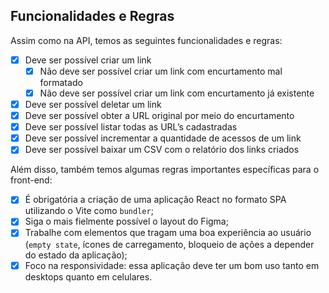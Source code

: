 ## Funcionalidades e Regras

Assim como na API, temos as seguintes funcionalidades e regras:

- [X] Deve ser possível criar um link
  - [X] Não deve ser possível criar um link com encurtamento mal formatado
  - [X] Não deve ser possível criar um link com encurtamento já existente
- [X] Deve ser possível deletar um link
- [X] Deve ser possível obter a URL original por meio do encurtamento
- [X] Deve ser possível listar todas as URL’s cadastradas
- [X] Deve ser possível incrementar a quantidade de acessos de um link
- [X] Deve ser possível baixar um CSV com o relatório dos links criados

Além disso, também temos algumas regras importantes específicas para o front-end:

- [X] É obrigatória a criação de uma aplicação React no formato SPA utilizando o Vite como `bundler`;
- [X] Siga o mais fielmente possível o layout do Figma;
- [X] Trabalhe com elementos que tragam uma boa experiência ao usuário (`empty state`, ícones de carregamento, bloqueio de ações a depender do estado da aplicação);
- [X] Foco na responsividade: essa aplicação deve ter um bom uso tanto em desktops quanto em celulares.
